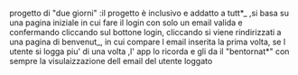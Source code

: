progetto di "due giorni" :il progetto è inclusivo e addatto a tutt\*_ ,si basa su una pagina iniziale in cui fare il login con solo un email valida e confermando cliccando sul bottone login, cliccando si viene rindirizzati a una pagina di benvenut_, in cui compare l email inserita la prima volta, se l utente si logga piu' di una volta ,l' app lo ricorda e gli da il "bentornat\*" con sempre la visulaizzazione dell email del utente loggato
